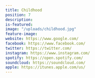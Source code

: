 ```yaml
---
title: Childhood
position: 7
description: 
is-featured: 
image: "/uploads/childhood.jpg"
feature-image: 
website: https://www.google.com/
facebook: https://www.facebook.com/
twitter: https://twitter.com/
instagram: https://www.instagram.com/
spotify: https://open.spotify.com/
soundcloud: https://soundcloud.com/
apple: https://itunes.apple.com/us/
---
```



